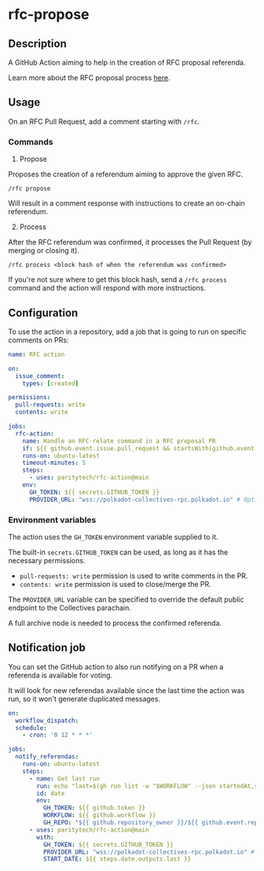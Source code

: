 # rfc-propose

## Description

A GitHub Action aiming to help in the creation of RFC proposal referenda.

Learn more about the RFC proposal process [here](https://github.com/polkadot-fellows/RFCs#process).

## Usage

On an RFC Pull Request, add a comment starting with `/rfc`.

### Commands

1. Propose

Proposes the creation of a referendum aiming to approve the given RFC.

```
/rfc propose
```

Will result in a comment response with instructions to create an on-chain referendum.

2. Process

After the RFC referendum was confirmed, it processes the Pull Request (by merging or closing it).

```
/rfc process <block hash of when the referendum was confirmed>
```

If you're not sure where to get this block hash,
send a `/rfc process` command and the action will respond with more instructions.

## Configuration

To use the action in a repository, add a job that is going to run on specific comments on PRs:

```yaml
name: RFC action

on:
  issue_comment:
    types: [created]

permissions:
  pull-requests: write
  contents: write

jobs:
  rfc-action:
    name: Handle an RFC-relate command in a RFC proposal PR
    if: ${{ github.event.issue.pull_request && startsWith(github.event.comment.body, '/rfc') }}
    runs-on: ubuntu-latest
    timeout-minutes: 5
    steps:
      - uses: paritytech/rfc-action@main
    env:
      GH_TOKEN: ${{ secrets.GITHUB_TOKEN }}
      PROVIDER_URL: "wss://polkadot-collectives-rpc.polkadot.io" # Optional.

```

### Environment variables

The action uses the `GH_TOKEN` environment variable supplied to it.

The built-in `secrets.GITHUB_TOKEN` can be used, as long as it has the necessary permissions.

- `pull-requests: write` permission is used to write comments in the PR.
- `contents: write` permission is used to close/merge the PR.

The `PROVIDER_URL` variable can be specified to override the default public endpoint to the Collectives parachain.

A full archive node is needed to process the confirmed referenda.

## Notification job

You can set the GitHub action to also run notifying on a PR when a referenda is available for voting.

It will look for new referendas available since the last time the action was run, so it won't generate duplicated messages.

```yml
on:
  workflow_dispatch:
  schedule:
    - cron: '0 12 * * *'

jobs:
  notify_referendas:
    runs-on: ubuntu-latest
    steps:
      - name: Get last run
        run: echo "last=$(gh run list -w "$WORKFLOW" --json startedAt,status -q 'map(select(.status == "completed"))[0].startedAt' >> "$GITHUB_OUTPUT"
        id: date
        env: 
          GH_TOKEN: ${{ github.token }}
          WORKFLOW: ${{ github.workflow }}
          GH_REPO: "${{ github.repository_owner }}/${{ github.event.repository.name }}"
      - uses: paritytech/rfc-action@main
        with:
          GH_TOKEN: ${{ secrets.GITHUB_TOKEN }}
          PROVIDER_URL: "wss://polkadot-collectives-rpc.polkadot.io" # Optional.
          START_DATE: ${{ steps.date.outputs.last }}
```
